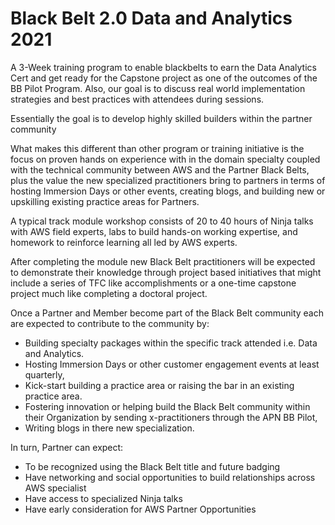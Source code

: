# Black Belt 2.0 Data and Analytics 2021

A 3-Week training program to enable blackbelts to earn the Data Analytics Cert and get ready for the Capstone project as one of the outcomes of the BB Pilot Program. Also, our goal is to discuss real world implementation strategies and best practices with attendees during sessions.

Essentially the goal is to develop highly skilled builders within the partner community

What makes this different than other program or training initiative is the focus on proven hands on experience with in the domain specialty coupled with the technical community between AWS and the Partner Black Belts, plus the value the new specialized practitioners bring to partners in terms of hosting Immersion Days or other events, creating blogs, and building new or upskilling existing practice areas for Partners.

A typical track module workshop consists of 20 to 40 hours of Ninja talks with AWS field experts, labs to build hands-on working expertise, and homework to reinforce learning all led by AWS experts.

After completing the module new Black Belt practitioners will be expected to demonstrate their knowledge through project based initiatives that might include a series of TFC like accomplishments or a one-time capstone project much like completing a doctoral project.

Once a Partner and Member become part of the Black Belt community each are expected to contribute to the community by:
- Building specialty packages within the specific track attended i.e. Data and Analytics.
- Hosting  Immersion Days or other customer engagement events at least quarterly, 
- Kick-start building a practice area or raising the bar in an existing practice area.
- Fostering innovation or helping build the Black Belt community within their Organization by sending x-practitioners through the APN BB Pilot, 
- Writing blogs in there new specialization. 

In turn, Partner can expect:
- To be recognized using the Black Belt title and future badging
- Have networking and social opportunities to build relationships across AWS specialist
- Have access to specialized Ninja talks
- Have early consideration for AWS Partner Opportunities

